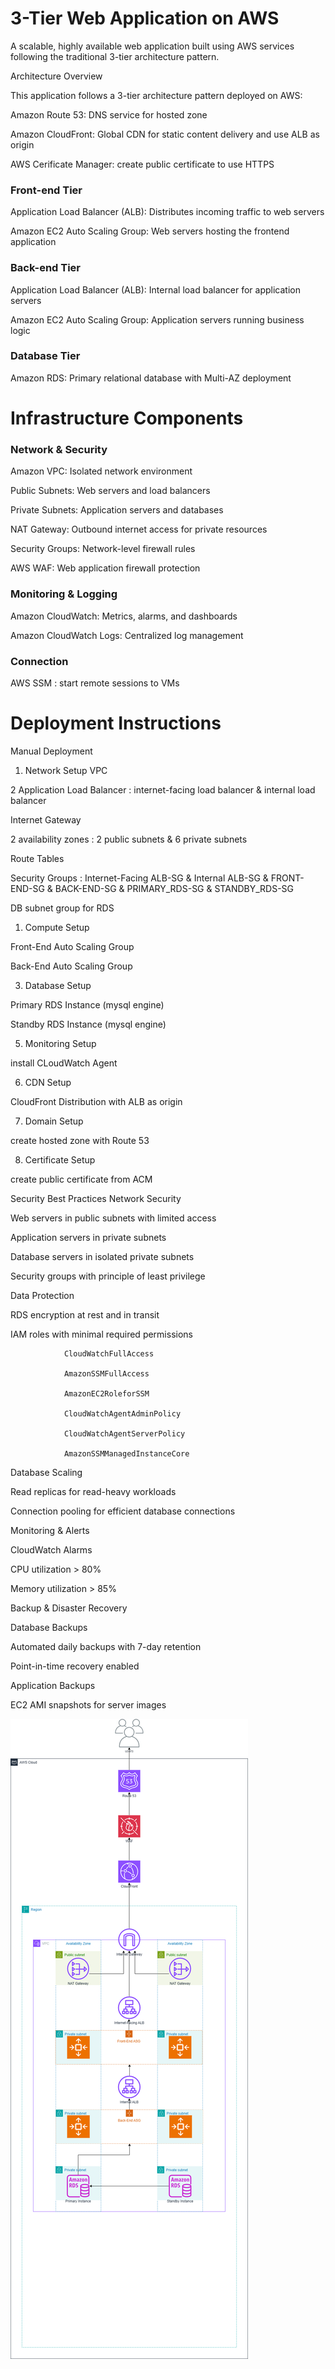 <h1>3-Tier Web Application on AWS</h1>

A scalable, highly available web application built using AWS services following the traditional 3-tier architecture pattern.

Architecture Overview

This application follows a 3-tier architecture pattern deployed on AWS:

Amazon Route 53: DNS service for hosted zone

Amazon CloudFront: Global CDN for static content delivery and use ALB as origin  

AWS Cerificate Manager: create public certificate to use HTTPS


<h3>Front-end Tier</h3>

Application Load Balancer (ALB): Distributes incoming traffic to web servers

Amazon EC2 Auto Scaling Group: Web servers hosting the frontend application


<h3>Back-end Tier</h3>

Application Load Balancer (ALB): Internal load balancer for application servers

Amazon EC2 Auto Scaling Group: Application servers running business logic


<h3>Database Tier</h3>

Amazon RDS: Primary relational database with Multi-AZ deployment


<h1>Infrastructure Components</h1>
<h3>Network & Security</h3>

Amazon VPC: Isolated network environment

Public Subnets: Web servers and load balancers

Private Subnets: Application servers and databases

NAT Gateway: Outbound internet access for private resources

Security Groups: Network-level firewall rules

AWS WAF: Web application firewall protection


<h3>Monitoring & Logging</h3>

Amazon CloudWatch: Metrics, alarms, and dashboards

Amazon CloudWatch Logs: Centralized log management


<h3>Connection</h3>

AWS SSM : start remote sessions to VMs

<h1>Deployment Instructions</h1>
Manual Deployment

1. Network Setup
VPC

2 Application Load Balancer : internet-facing load balancer & internal load balancer

Internet Gateway

2 availability zones : 2 public subnets & 6 private subnets

Route Tables

Security Groups : Internet-Facing ALB-SG & Internal ALB-SG & FRONT-END-SG & BACK-END-SG & PRIMARY_RDS-SG & STANDBY_RDS-SG

DB subnet group for RDS


1. Compute Setup

Front-End Auto Scaling Group

Back-End Auto Scaling Group


3. Database Setup

Primary RDS Instance (mysql engine)

Standby RDS Instance (mysql engine)


5. Monitoring Setup

install CLoudWatch Agent


6. CDN Setup

CloudFront Distribution with ALB as origin


7. Domain Setup

create hosted zone with Route 53


8. Certificate Setup

create public certificate from ACM


Security Best Practices
Network Security

Web servers in public subnets with limited access

Application servers in private subnets

Database servers in isolated private subnets

Security groups with principle of least privilege


Data Protection

RDS encryption at rest and in transit

IAM roles with minimal required permissions

                CloudWatchFullAccess

                AmazonSSMFullAccess

                AmazonEC2RoleforSSM

                CloudWatchAgentAdminPolicy

                CloudWatchAgentServerPolicy

                AmazonSSMManagedInstanceCore


Database Scaling

Read replicas for read-heavy workloads

Connection pooling for efficient database connections


Monitoring & Alerts

CloudWatch Alarms

CPU utilization > 80%

Memory utilization > 85%


Backup & Disaster Recovery

Database Backups

Automated daily backups with 7-day retention

Point-in-time recovery enabled


Application Backups

EC2 AMI snapshots for server images

<img src = "https://github.com/mshaf3ey/AWS-2-Becoming-a-Solutions-Architect/blob/main/Manara.drawio.png" />
